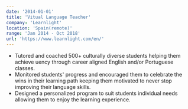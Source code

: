 ```yaml
---
date: '2014-01-01'
title: 'Vitual Language Teacher'
company: 'Learnlight'
location: 'Spain(remote)'
range: 'Jan 2014 - Oct 2018'
url: 'https://www.learnlight.com/en/'
---
```


- Tutored and coached 500+ culturally diverse students helping them achieve uency through career aligned English and/or Portuguese classes.
- Monitored students' progress and encouraged them to celebrate the wins in their learning path keeping them motivated to never stop improving their language skills.
- Designed a personalized program to suit students individual needs allowing them to enjoy the learning experience.
